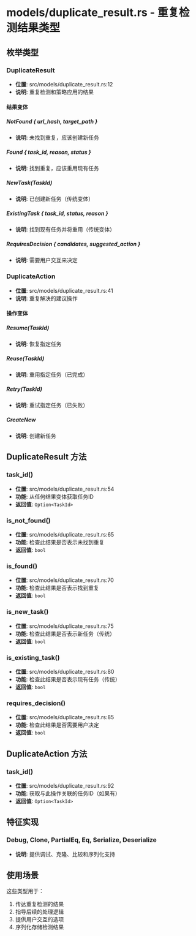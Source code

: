 # models/duplicate_result.rs - 重复检测结果类型

## 枚举类型

### DuplicateResult
- **位置**: src/models/duplicate_result.rs:12
- **说明**: 重复检测和策略应用的结果

#### 结果变体

##### NotFound { url_hash, target_path }
- **说明**: 未找到重复，应该创建新任务

##### Found { task_id, reason, status }
- **说明**: 找到重复，应该重用现有任务

##### NewTask(TaskId)
- **说明**: 已创建新任务（传统变体）

##### ExistingTask { task_id, status, reason }
- **说明**: 找到现有任务并将重用（传统变体）

##### RequiresDecision { candidates, suggested_action }
- **说明**: 需要用户交互来决定

### DuplicateAction
- **位置**: src/models/duplicate_result.rs:41
- **说明**: 重复解决的建议操作

#### 操作变体

##### Resume(TaskId)
- **说明**: 恢复指定任务

##### Reuse(TaskId)
- **说明**: 重用指定任务（已完成）

##### Retry(TaskId)
- **说明**: 重试指定任务（已失败）

##### CreateNew
- **说明**: 创建新任务

## DuplicateResult 方法

### task_id()
- **位置**: src/models/duplicate_result.rs:54
- **功能**: 从任何结果变体获取任务ID
- **返回值**: `Option<TaskId>`

### is_not_found()
- **位置**: src/models/duplicate_result.rs:65
- **功能**: 检查此结果是否表示未找到重复
- **返回值**: `bool`

### is_found()
- **位置**: src/models/duplicate_result.rs:70
- **功能**: 检查此结果是否表示找到重复
- **返回值**: `bool`

### is_new_task()
- **位置**: src/models/duplicate_result.rs:75
- **功能**: 检查此结果是否表示新任务（传统）
- **返回值**: `bool`

### is_existing_task()
- **位置**: src/models/duplicate_result.rs:80
- **功能**: 检查此结果是否表示现有任务（传统）
- **返回值**: `bool`

### requires_decision()
- **位置**: src/models/duplicate_result.rs:85
- **功能**: 检查此结果是否需要用户决定
- **返回值**: `bool`

## DuplicateAction 方法

### task_id()
- **位置**: src/models/duplicate_result.rs:92
- **功能**: 获取与此操作关联的任务ID（如果有）
- **返回值**: `Option<TaskId>`

## 特征实现

### Debug, Clone, PartialEq, Eq, Serialize, Deserialize
- **说明**: 提供调试、克隆、比较和序列化支持

## 使用场景

这些类型用于：
1. 传达重复检测的结果
2. 指导后续的处理逻辑
3. 提供用户交互的选项
4. 序列化存储检测结果
